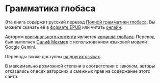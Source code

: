 # Грамматика глобаса

Эта книга содержит русский перевод [Полной грамматики глобаса][cgg-link].
Вы можете скачать её в [формате EPUB][epub-link] или читать [онлайн][web-link].

Автором [оригинального контента][oc-link] является [команда глобаса][gb-link].
Перевод был выполнен [Салиф Мехмед][sm-link] с использованием языковой модели Google Gemini.

Переводы также доступны [на других языках][all-link].

В максимально возможной степени в соответствии с законом, авторы отказались от всех авторских и смежных прав на содержание этого сайта.

[cgg-link]:https://salif.github.io/gramati-fe-globasa/eng/
[epub-link]:Gramati_fe_Globasa_Mesi_2_Nyan_2025_Rusisa_Gemini.epub
[web-link]:https://salif.github.io/gramati-fe-globasa/ru-gemini/
[oc-link]:https://xwexi.globasa.net/eng/gramati
[gb-link]:https://globasa.net/
[sm-link]:https://salif.eu/
[all-link]:https://salif.github.io/gramati-fe-globasa/
